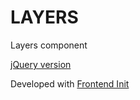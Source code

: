 # LAYERS

Layers component

[jQuery version](https://github.com/escorponox/layers-jquery)

Developed with [Frontend Init](https://cusxio.github.io/frontend-init/)
